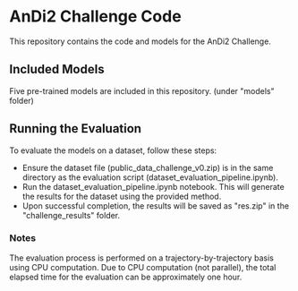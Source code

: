 # AnDi2 Challenge Code
This repository contains the code and models for the AnDi2 Challenge.

## Included Models
Five pre-trained models are included in this repository. (under "models" folder)

## Running the Evaluation
To evaluate the models on a dataset, follow these steps:

- Ensure the dataset file (public_data_challenge_v0.zip) is in the same directory as the evaluation script (dataset_evaluation_pipeline.ipynb).
- Run the dataset_evaluation_pipeline.ipynb notebook. This will generate the results for the dataset using the provided method.
- Upon successful completion, the results will be saved as "res.zip" in the "challenge_results" folder.

### Notes
The evaluation process is performed on a trajectory-by-trajectory basis using CPU computation.
Due to CPU computation (not parallel), the total elapsed time for the evaluation can be approximately one hour.


